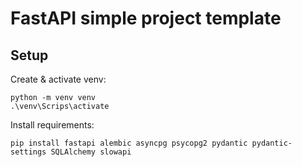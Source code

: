 # FastAPI simple project template

## Setup

Create & activate venv:
```
python -m venv venv
.\venv\Scrips\activate
```

Install requirements:
```
pip install fastapi alembic asyncpg psycopg2 pydantic pydantic-settings SQLAlchemy slowapi
```